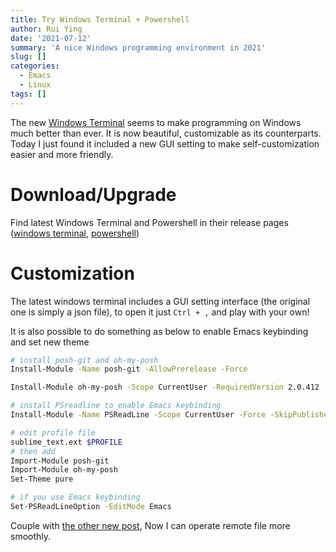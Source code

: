 ```yaml
---
title: Try Windows Terminal + Powershell
author: Rui Ying
date: '2021-07-12'
summary: 'A nice Windows programming environment in 2021'
slug: []
categories:
  - Emacs
  - Linux
tags: []
---
```


The new [Windows Terminal](https://github.com/microsoft/terminal) seems to make programming on Windows much better than ever. It is now beautiful, customizable as its counterparts. Today I just found it included a new GUI setting to make self-customization easier and more friendly.

# Download/Upgrade

Find latest Windows Terminal and Powershell in their release pages ([windows terminal](https://github.com/microsoft/terminal/releases), [powershell](https://github.com/PowerShell/PowerShell/releases))


# Customization
The latest windows terminal includes a GUI setting interface (the original one is simply a json file), to open it just `Ctrl + ,` and play with your own!

It is also possible to do something as below to enable Emacs keybinding and set new theme
``` sh
# install posh-git and oh-my-posh
Install-Module -Name posh-git -AllowPrerelease -Force

Install-Module oh-my-posh -Scope CurrentUser -RequiredVersion 2.0.412

# install PSreadline to enable Emacs keybinding
Install-Module -Name PSReadLine -Scope CurrentUser -Force -SkipPublisherCheck

# edit profile file
sublime_text.ext $PROFILE
# then add
Import-Module posh-git
Import-Module oh-my-posh
Set-Theme pure

# if you use Emacs keybinding
Set-PSReadLineOption -EditMode Emacs
```
Couple with [the other new post](https://www.ruiying.online/post/run-emacs-on-a-remote-shell/), Now I can operate remote file more smoothly.


